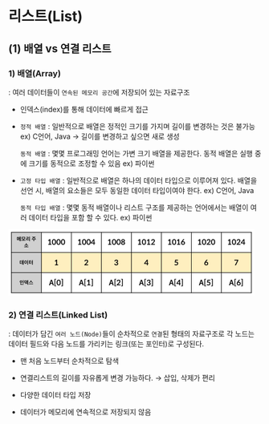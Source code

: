 # 리스트(List)

## (1) 배열 vs 연결 리스트

### **1) 배열(Array)**


: 여러 데이터들이 `연속된 메모리 공간`에 저장되어 있는 자료구조


- 인덱스(index)를 통해 데이터에 빠르게 접근


- `정적 배열` : 일반적으로 배열은 정적인 크기를 가지며 길이를 변경하는 것은 불가능 ex) C언어, Java
→ 길이를 변경하고 싶으면 새로 생성

  `동적 배열` : 몇몇 프로그래밍 언어는 가변 크기 배열을 제공한다. 동적 배열은 실행 중에 크기를 동적으로 조정할 수 있음 ex) 파이썬


- `고정 타입 배열` : 일반적으로 배열은 하나의 데이터 타입으로 이루어져 있다. 배열을 선언 시, 배열의 요소들은 모두 동일한 데이터 타입이여야 한다. ex) C언어, Java

    `동적 타입 배열` : 몇몇 동적 배열이나 리스트 구조를 제공하는 언어에서는 배열이 여러 데이터 타입을 포함 할 수 있다. ex) 파이썬

![배열](../img/python_배열.png)

### **2) 연결 리스트(Linked List)**


: 데이터가 담긴 `여러 노드(Node)`들이 순차적으로 `연결`된 형태의 자료구조로 각 노드는 데이터 필드와 다음 노드를 가리키는 링크(또는 포인터)로 구성된다.


- 맨 처음 노드부터 순차적으로 탐색


- 연결리스트의 길이를 자유롭게 변경 가능하다. → 삽입, 삭제가 편리


- 다양한 데이터 타입 저장


- 데이터가 메모리에 연속적으로 저장되지 않음